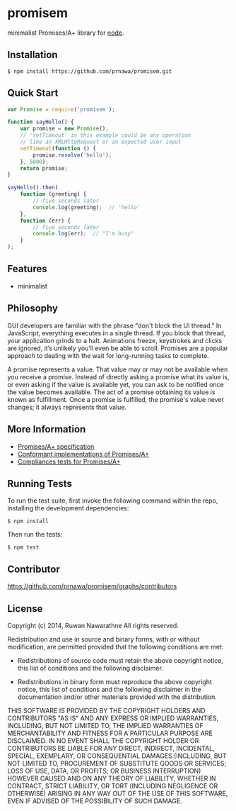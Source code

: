 promisem
========

minimalist Promises/A+ library for [node](http://nodejs.org).


## Installation

    $ npm install https://github.com/prnawa/promisem.git

## Quick Start

```js
var Promise = require('promisem');

function sayHello() {
    var promise = new Promise();
    // 'setTimeout' in this example could be any operation
    // like an XMLHttpRequest or an expected user input
    setTimeout(function () {
        promise.resolve('hello');
    }, 5000);
    return promise;
}

sayHello().then(
    function (greeting) {
        // five seconds later
        console.log(greeting);  // 'hello'
    },
    function (err) {
        // five seconds later
        console.log(err);  // "I'm busy"
    }
);
```

## Features

  * minimalist

## Philosophy

GUI developers are familiar with the phrase "don't block the UI thread." In JavaScript, everything executes in a single thread. If you block that thread, your application grinds to a halt. Animations freeze, keystrokes and clicks are ignored, it’s unlikely you’ll even be able to scroll. Promises are a popular approach to dealing with the wait for long-running tasks to complete.

A promise represents a value. That value may or may not be available when you receive a promise. Instead of directly asking a promise what its value is, or even asking if the value is available yet, you can ask to be notified once the value becomes available. The act of a promise obtaining its value is known as fulfillment. Once a promise is fulfilled, the promise's value never changes; it always represents that value.



## More Information

  * [Promises/A+ specification](http://promisesaplus.com/)
  * [Conformant implementations of Promises/A+](http://promisesaplus.com/implementations)
  * [Compliances tests for Promises/A+](https://github.com/promises-aplus/promises-tests)
  

## Running Tests

To run the test suite, first invoke the following command within the repo, installing the development dependencies:

    $ npm install

Then run the tests:

    $ npm test

## Contributor

  https://github.com/prnawa/promisem/graphs/contributors

## License

Copyright (c) 2014, Ruwan Nawarathne
All rights reserved.

Redistribution and use in source and binary forms, with or without modification,
are permitted provided that the following conditions are met:

* Redistributions of source code must retain the above copyright notice, this
  list of conditions and the following disclaimer.

* Redistributions in binary form must reproduce the above copyright notice, this
  list of conditions and the following disclaimer in the documentation and/or
  other materials provided with the distribution.

THIS SOFTWARE IS PROVIDED BY THE COPYRIGHT HOLDERS AND CONTRIBUTORS "AS IS" AND
ANY EXPRESS OR IMPLIED WARRANTIES, INCLUDING, BUT NOT LIMITED TO, THE IMPLIED
WARRANTIES OF MERCHANTABILITY AND FITNESS FOR A PARTICULAR PURPOSE ARE
DISCLAIMED. IN NO EVENT SHALL THE COPYRIGHT HOLDER OR CONTRIBUTORS BE LIABLE FOR
ANY DIRECT, INDIRECT, INCIDENTAL, SPECIAL, EXEMPLARY, OR CONSEQUENTIAL DAMAGES
(INCLUDING, BUT NOT LIMITED TO, PROCUREMENT OF SUBSTITUTE GOODS OR SERVICES;
LOSS OF USE, DATA, OR PROFITS; OR BUSINESS INTERRUPTION) HOWEVER CAUSED AND ON
ANY THEORY OF LIABILITY, WHETHER IN CONTRACT, STRICT LIABILITY, OR TORT
(INCLUDING NEGLIGENCE OR OTHERWISE) ARISING IN ANY WAY OUT OF THE USE OF THIS
SOFTWARE, EVEN IF ADVISED OF THE POSSIBILITY OF SUCH DAMAGE.

